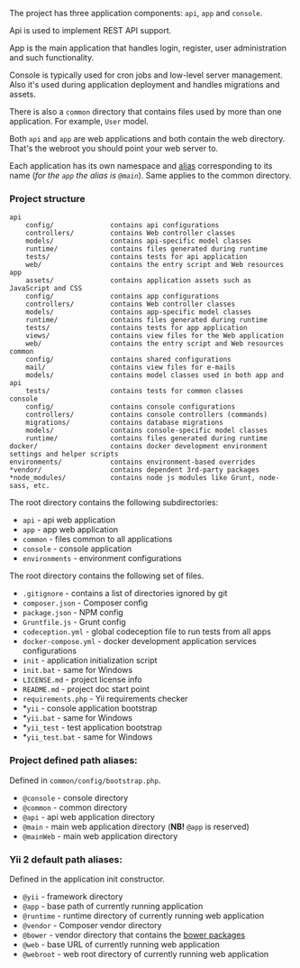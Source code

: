 The project has three application components: `api`, `app` and `console`.

Api is used to implement REST API support.

App is the main application that handles login, register, user administration and such functionality.

Console is typically used for cron jobs and low-level server management. Also it's used during application deployment and handles migrations and assets.

There is also a `common` directory that contains files used by more than one application. For example, `User` model.

Both `api` and `app` are web applications and both contain the web directory. That's the webroot you should point your web server to.

Each application has its own namespace and [alias](#project-defined-path-aliases) corresponding to its name (_for the `app` the alias is `@main`_). Same applies to the common directory.


### Project structure

```
api
    config/              contains api configurations
    controllers/         contains Web controller classes
    models/              contains api-specific model classes
    runtime/             contains files generated during runtime
    tests/               contains tests for api application
    web/                 contains the entry script and Web resources
app
    assets/              contains application assets such as JavaScript and CSS
    config/              contains app configurations
    controllers/         contains Web controller classes
    models/              contains app-specific model classes
    runtime/             contains files generated during runtime
    tests/               contains tests for app application
    views/               contains view files for the Web application
    web/                 contains the entry script and Web resources
common
    config/              contains shared configurations
    mail/                contains view files for e-mails
    models/              contains model classes used in both app and api
    tests/               contains tests for common classes
console
    config/              contains console configurations
    controllers/         contains console controllers (commands)
    migrations/          contains database migrations
    models/              contains console-specific model classes
    runtime/             contains files generated during runtime
docker/                  contains docker development environment settings and helper scripts
environments/            contains environment-based overrides
*vendor/                 contains dependent 3rd-party packages
*node_modules/           contains node js modules like Grunt, node-sass, etc.
```

The root directory contains the following subdirectories:

- `api`          - api web application
- `app`          - app web application
- `common`       - files common to all applications
- `console`      - console application
- `environments` - environment configurations

The root directory contains the following set of files.

- `.gitignore`         - contains a list of directories ignored by git
- `composer.json`      - Composer config
- `package.json`       - NPM config
- `Gruntfile.js`       - Grunt config
- `codeception.yml`    - global codeception file to run tests from all apps
- `docker-compose.yml` - docker development application services configurations 
- `init`               - application initialization script
- `init.bat`           - same for Windows
- `LICENSE.md`         - project license info
- `README.md`          - project doc start point
- `requirements.php`   - Yii requirements checker
- *`yii`               - console application bootstrap
- *`yii.bat`           - same for Windows
- *`yii_test`          - test application bootstrap
- *`yii_test.bat`      - same for Windows


### Project defined path aliases:

Defined in `common/config/bootstrap.php`.

- `@console`  - console directory
- `@common`   - common directory
- `@api`      - api web application directory
- `@main`     - main web application directory (**NB!** `@app` is reserved)
- `@mainWeb`  - main web application directory


### Yii 2 default path aliases:

Defined in the application init constructor.

- `@yii`      - framework directory
- `@app`      - base path of currently running application
- `@runtime`  - runtime directory of currently running web application
- `@vendor`   - Composer vendor directory
- `@bower`    - vendor directory that contains the [bower packages](http://bowerio/)
- `@web`      - base URL of currently running web application
- `@webroot`  - web root directory of currently running web application
